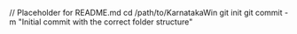 // Placeholder for README.md
cd /path/to/KarnatakaWin
git init
git commit -m "Initial commit with the correct folder structure"

